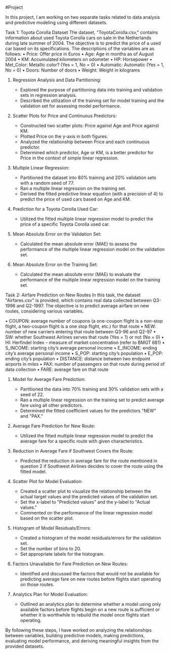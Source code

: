 #Project 

In this project, I am working on two separate tasks related to data analysis and predictive modeling using different datasets. 

Task 1: Toyota Corolla Dataset
The dataset, "ToyotaCorolla.csv," contains information about used Toyota Corolla cars on sale in the Netherlands during late summer of 2004. The objective is to predict the price of a used car based on its specifications. 
The descriptions of the variables are as follows:
• Price: Offer price in Euros
• Age: Age in months as of August 2004
• KM: Accumulated kilometers on odometer
• HP: Horsepower
• Met_Color: Metallic color? (Yes = 1, No = 0)
• Automatic: Automatic (Yes = 1, No = 0)
• Doors: Number of doors
• Weight: Weight in kilograms

1. Regression Analysis and Data Partitioning:
   - Explored the purpose of partitioning data into training and validation sets in regression analysis.
   - Described the utilization of the training set for model training and the validation set for assessing model performance.

2. Scatter Plots for Price and Continuous Predictors:
   - Constructed two scatter plots: Price against Age and Price against KM.
   - Plotted Price on the y-axis in both figures.
   - Analyzed the relationship between Price and each continuous predictor.
   - Determined which predictor, Age or KM, is a better predictor for Price in the context of simple linear regression.

3. Multiple Linear Regression:
   - Partitioned the dataset into 80% training and 20% validation sets with a random seed of 77.
   - Ran a multiple linear regression on the training set.
   - Derived the fitted predictive linear equation (with a precision of 4) to predict the price of used cars based on Age and KM.

4. Prediction for a Toyota Corolla Used Car:
   - Utilized the fitted multiple linear regression model to predict the price of a specific Toyota Corolla used car.

5. Mean Absolute Error on the Validation Set:
   - Calculated the mean absolute error (MAE) to assess the performance of the multiple linear regression model on the validation set.

6. Mean Absolute Error on the Training Set:
   - Calculated the mean absolute error (MAE) to evaluate the performance of the multiple linear regression model on the training set.

Task 2: Airfare Prediction on New Routes
In this task, the dataset "Airfares.csv" is provided, which contains real data collected between Q3-1996 and Q2-1997. The objective is to predict average airfare on new routes, considering various variables.

• COUPON: average number of coupons (a one-coupon flight is a non-stop flight, a
two-coupon flight is a one stop flight, etc.) for that route
• NEW: number of new carriers entering that route between Q3-96 and Q2-97
• SW: whether Southwest Airlines serves that route (Yes = 1) or not (No = 0)
• HI: Herfindel Index – measure of market concentration (refer to BMGT 681)
• S_INCOME: starting city’s average personal income
• E_INCOME: ending city’s average personal income
• S_POP: starting city’s population
• E_POP: ending city’s population
• DISTANCE: distance between two endpoint airports in miles
• PAX: number of passengers on that route during period of data collection
• FARE: average fare on that route

1. Model for Average Fare Prediction:
   - Partitioned the data into 70% training and 30% validation sets with a seed of 22.
   - Ran a multiple linear regression on the training set to predict average fare using all other predictors.
   - Determined the fitted coefficient values for the predictors "NEW" and "PAX."

2. Average Fare Prediction for New Route:
   - Utilized the fitted multiple linear regression model to predict the average fare for a specific route with given characteristics.

3. Reduction in Average Fare if Southwest Covers the Route:
   - Predicted the reduction in average fare for the route mentioned in question 2 if Southwest Airlines decides to cover the route using the fitted model.

4. Scatter Plot for Model Evaluation:
   - Created a scatter plot to visualize the relationship between the actual target values and the predicted values of the validation set.
   - Set the x-label to "Predicted values" and the y-label to "Actual values."
   - Commented on the performance of the linear regression model based on the scatter plot.

5. Histogram of Model Residuals/Errors:
   - Created a histogram of the model residuals/errors for the validation set.
   - Set the number of bins to 20.
   - Set appropriate labels for the histogram.

6. Factors Unavailable for Fare Prediction on New Routes:
   - Identified and discussed the factors that would not be available for predicting average fare on new routes before flights start operating on those routes.

7. Analytics Plan for Model Evaluation:
   - Outlined an analytics plan to determine whether a model using only available factors before flights begin on a new route is sufficient or whether it is worthwhile to rebuild the model once flights start operating.

By following these steps, I have worked on analyzing the relationships between variables, building predictive models, making predictions, evaluating model performance, and deriving meaningful insights from the provided datasets.